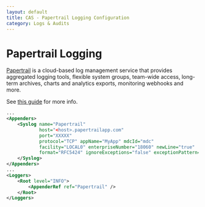 ```yaml
---
layout: default
title: CAS - Papertrail Logging Configuration
category: Logs & Audits
---
```


# Papertrail Logging

[Papertrail](https://papertrailapp.com) is a cloud-based log management service that provides aggregated logging tools, 
flexible system groups, team-wide access, long-term archives, charts and analytics exports, monitoring webhooks and more.

See [this guide](http://help.papertrailapp.com/kb/configuration/java-log4j-logging/#log4j2) for more info.

```xml
...
<Appenders>
    <Syslog name="Papertrail"
            host="<host>.papertrailapp.com"
            port="XXXXX"
            protocol="TCP" appName="MyApp" mdcId="mdc"
            facility="LOCAL0" enterpriseNumber="18060" newLine="true"
            format="RFC5424" ignoreExceptions="false" exceptionPattern="%throwable{full}">
    </Syslog>
</Appenders>
...
<Loggers>
    <Root level="INFO">
        <AppenderRef ref="Papertrail" />
    </Root>
</Loggers>
```